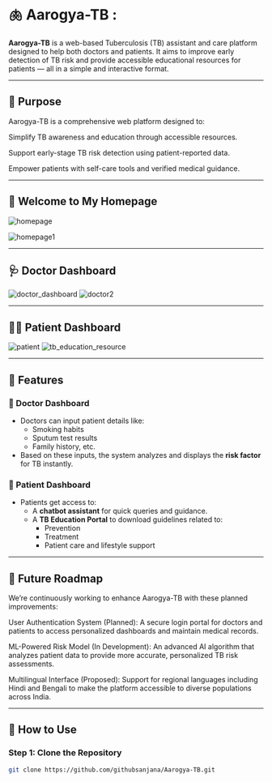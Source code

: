 # 🫁 Aarogya-TB :

**Aarogya-TB** is a web-based Tuberculosis (TB) assistant and care platform designed to help both doctors and patients. It aims to improve early detection of TB risk and provide accessible educational resources for patients — all in a simple and interactive format.

---
## 🎯 Purpose
Aarogya-TB is a comprehensive web platform designed to:

Simplify TB awareness and education through accessible resources.

Support early-stage TB risk detection using patient-reported data.

Empower patients with self-care tools and verified medical guidance.

---
## 👋 Welcome to My Homepage
![homepage](https://github.com/user-attachments/assets/82f985d3-fee0-4a82-8fa6-a470baca4a1f)

![homepage1](https://github.com/user-attachments/assets/66ee0b17-27c4-459c-9cd3-40a589b3d681)






---
## 🩺 Doctor Dashboard
![doctor_dashboard](https://github.com/user-attachments/assets/cddd6b28-fbd3-45a5-be15-0907053deaac)
![doctor2](https://github.com/user-attachments/assets/1e50c455-91db-4fe4-9c9d-1f0b5af6d277)





---
## 🧑‍💼 Patient Dashboard
![patient](https://github.com/user-attachments/assets/419e227f-1af1-4f0f-b456-16e73a3b494e)
![tb_education_resource](https://github.com/user-attachments/assets/821b7939-05c3-48e2-9ff1-ec4e6f462af3)




---

## 📌 Features

### 🔹 Doctor Dashboard
- Doctors can input patient details like:
  - Smoking habits
  - Sputum test results
  - Family history, etc.
- Based on these inputs, the system analyzes and displays the **risk factor** for TB instantly.

### 🔹 Patient Dashboard
- Patients get access to:
  - A **chatbot assistant** for quick queries and guidance.
  - A **TB Education Portal** to download guidelines related to:
    - Prevention
    - Treatment
    - Patient care and lifestyle support

---
## 🌟 Future Roadmap
We’re continuously working to enhance Aarogya-TB with these planned improvements:

User Authentication System (Planned): A secure login portal for doctors and patients to access personalized dashboards and maintain medical records.

ML-Powered Risk Model (In Development): An advanced AI algorithm that analyzes patient data to provide more accurate, personalized TB risk assessments.

Multilingual Interface (Proposed): Support for regional languages including Hindi and Bengali to make the platform accessible to diverse populations across India.

---

## 🚀 How to Use

### Step 1: Clone the Repository
```bash
git clone https://github.com/githubsanjana/Aarogya-TB.git

